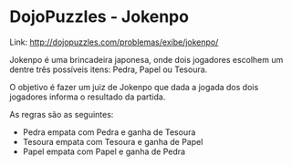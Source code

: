 ﻿# DojoPuzzles - Jokenpo

Link: http://dojopuzzles.com/problemas/exibe/jokenpo/

Jokenpo é uma brincadeira japonesa, onde dois jogadores escolhem um dentre três possíveis itens: Pedra, Papel ou Tesoura.

O objetivo é fazer um juiz de Jokenpo que dada a jogada dos dois jogadores informa o resultado da partida.

As regras são as seguintes:

-   Pedra empata com Pedra e ganha de Tesoura
-   Tesoura empata com Tesoura e ganha de Papel
-   Papel empata com Papel e ganha de Pedra
